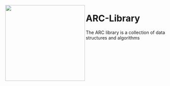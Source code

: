 <a href="url"><img src="https://theccontinuum.files.wordpress.com/2016/09/logo.png" align="left" height="240" width="250" ></a>

ARC-Library
===========

The ARC library is a collection of data structures and algorithms















